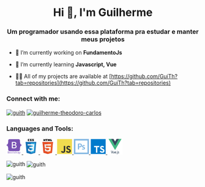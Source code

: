 <h1 align="center">Hi 👋, I'm Guilherme</h1>
<h3 align="center">Um programador usando essa plataforma pra estudar e manter meus projetos</h3>

- 🔭 I’m currently working on **FundamentoJs**

- 🌱 I’m currently learning **Javascript, Vue**

- 👨‍💻 All of my projects are available at [https://github.com/GuiTh?tab=repositories](https://github.com/GuiTh?tab=repositories)

<h3 align="left">Connect with me:</h3>
<p align="left">
<a href="https://dev.to/guith" target="blank"><img align="center" src="https://raw.githubusercontent.com/rahuldkjain/github-profile-readme-generator/master/src/images/icons/Social/devto.svg" alt="guith" height="30" width="40" /></a>
<a href="https://linkedin.com/in/guilherme-theodoro-carlos" target="blank"><img align="center" src="https://raw.githubusercontent.com/rahuldkjain/github-profile-readme-generator/master/src/images/icons/Social/linked-in-alt.svg" alt="guilherme-theodoro-carlos" height="30" width="40" /></a>
</p>

<h3 align="left">Languages and Tools:</h3>
<p align="left"> <a href="https://getbootstrap.com" target="_blank" rel="noreferrer"> <img src="https://raw.githubusercontent.com/devicons/devicon/master/icons/bootstrap/bootstrap-plain-wordmark.svg" alt="bootstrap" width="40" height="40"/> </a> <a href="https://www.w3schools.com/css/" target="_blank" rel="noreferrer"> <img src="https://raw.githubusercontent.com/devicons/devicon/master/icons/css3/css3-original-wordmark.svg" alt="css3" width="40" height="40"/> </a> <a href="https://www.w3.org/html/" target="_blank" rel="noreferrer"> <img src="https://raw.githubusercontent.com/devicons/devicon/master/icons/html5/html5-original-wordmark.svg" alt="html5" width="40" height="40"/> </a> <a href="https://developer.mozilla.org/en-US/docs/Web/JavaScript" target="_blank" rel="noreferrer"> <img src="https://raw.githubusercontent.com/devicons/devicon/master/icons/javascript/javascript-original.svg" alt="javascript" width="40" height="40"/> </a> <a href="https://www.photoshop.com/en" target="_blank" rel="noreferrer"> <img src="https://raw.githubusercontent.com/devicons/devicon/master/icons/photoshop/photoshop-line.svg" alt="photoshop" width="40" height="40"/> </a> <a href="https://www.typescriptlang.org/" target="_blank" rel="noreferrer"> <img src="https://raw.githubusercontent.com/devicons/devicon/master/icons/typescript/typescript-original.svg" alt="typescript" width="40" height="40"/> </a> <a href="https://vuejs.org/" target="_blank" rel="noreferrer"> <img src="https://raw.githubusercontent.com/devicons/devicon/master/icons/vuejs/vuejs-original-wordmark.svg" alt="vuejs" width="40" height="40"/> </a> </p>

<p><img align="left" src="https://github-readme-stats.vercel.app/api/top-langs?username=guith&show_icons=true&locale=en&layout=compact" alt="guith" /></p>

<p>&nbsp;<img align="center" src="https://github-readme-stats.vercel.app/api?username=guith&show_icons=true&locale=en" alt="guith" /></p>

<p><img align="center" src="https://github-readme-streak-stats.herokuapp.com/?user=guith&" alt="guith" /></p>
